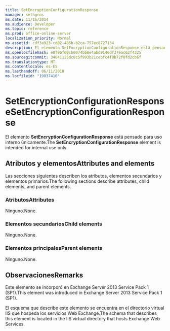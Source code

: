 ```yaml
---
title: SetEncryptionConfigurationResponse
manager: sethgros
ms.date: 11/16/2014
ms.audience: Developer
ms.topic: reference
ms.prod: office-online-server
localization_priority: Normal
ms.assetid: cdf3a923-cd82-485b-b2ca-757ec8727134
description: El elemento SetEncryptionConfigurationResponse está pensado para uso interno únicamente.
ms.openlocfilehash: e0f9bf60cb6074bb8e4abd9146df37eac62f4325
ms.sourcegitcommit: 34041125dc8c5f993b21cebfc4f8b72f0fd2cb6f
ms.translationtype: MT
ms.contentlocale: es-ES
ms.lasthandoff: 06/11/2018
ms.locfileid: "19837410"
---
```

# <a name="setencryptionconfigurationresponse"></a><span data-ttu-id="c0024-103">SetEncryptionConfigurationResponse</span><span class="sxs-lookup"><span data-stu-id="c0024-103">SetEncryptionConfigurationResponse</span></span>

<span data-ttu-id="c0024-104">El elemento **SetEncryptionConfigurationResponse** está pensado para uso interno únicamente.</span><span class="sxs-lookup"><span data-stu-id="c0024-104">The **SetEncryptionConfigurationResponse** element is intended for internal use only.</span></span> 

## <a name="attributes-and-elements"></a><span data-ttu-id="c0024-105">Atributos y elementos</span><span class="sxs-lookup"><span data-stu-id="c0024-105">Attributes and elements</span></span>

<span data-ttu-id="c0024-106">Las secciones siguientes describen los atributos, elementos secundarios y elementos primarios.</span><span class="sxs-lookup"><span data-stu-id="c0024-106">The following sections describe attributes, child elements, and parent elements.</span></span>
  
### <a name="attributes"></a><span data-ttu-id="c0024-107">Atributos</span><span class="sxs-lookup"><span data-stu-id="c0024-107">Attributes</span></span>

<span data-ttu-id="c0024-108">Ninguno.</span><span class="sxs-lookup"><span data-stu-id="c0024-108">None.</span></span>
  
### <a name="child-elements"></a><span data-ttu-id="c0024-109">Elementos secundarios</span><span class="sxs-lookup"><span data-stu-id="c0024-109">Child elements</span></span>

<span data-ttu-id="c0024-110">Ninguno.</span><span class="sxs-lookup"><span data-stu-id="c0024-110">None.</span></span>
  
### <a name="parent-elements"></a><span data-ttu-id="c0024-111">Elementos principales</span><span class="sxs-lookup"><span data-stu-id="c0024-111">Parent elements</span></span>

<span data-ttu-id="c0024-112">Ninguno.</span><span class="sxs-lookup"><span data-stu-id="c0024-112">None.</span></span>
  
## <a name="remarks"></a><span data-ttu-id="c0024-113">Observaciones</span><span class="sxs-lookup"><span data-stu-id="c0024-113">Remarks</span></span>

<span data-ttu-id="c0024-114">Este elemento se incorporó en Exchange Server 2013 Service Pack 1 (SP1).</span><span class="sxs-lookup"><span data-stu-id="c0024-114">This element was introduced in Exchange Server 2013 Service Pack 1 (SP1).</span></span>
  
<span data-ttu-id="c0024-115">El esquema que describe este elemento se encuentra en el directorio virtual IIS que hospeda los servicios Web Exchange.</span><span class="sxs-lookup"><span data-stu-id="c0024-115">The schema that describes this element is located in the IIS virtual directory that hosts Exchange Web Services.</span></span>
  

